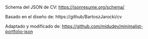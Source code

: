 Schema del JSON de CV:
https://jsonresume.org/schema/

Basado en el diseño de:
https://github/BartoszJarocki/cv

Adaptado y modificado de:
https://github.com/midudev/minimalist-portfolio-json
